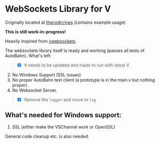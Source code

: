 # WebSockets Library for V

Originally located at [thecodrr/vws](https://github.com/thecodrr/vws) (contains example usage)

**This is still work-in-progress!**

Heavily inspired from [cwebsockets](https://github.com/jeremyhahn/cwebsocket).

The websockets library itself is ready and working (passes all tests of AutoBahn). What's left:
> * [x] It needs to be updated and made to run with latest V.
2. No Windows Support (SSL issues)
3. No proper AutoBahn test client (a prototype is in the main.v but nothing proper).
4. No Websocket Server.
> * [x] Remove the `logger` and move to `log`

## What's needed for Windows support:

1. SSL (either make the VSChannel work or OpenSSL)

General code cleanup etc. is also needed.
